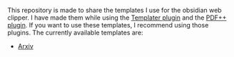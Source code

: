 This repository is made to share the templates I use for the obsidian web clipper.
I have made them while using the [Templater plugin](https://github.com/SilentVoid13/Templater) and the [PDF++ plugin](https://github.com/RyotaUshio/obsidian-pdf-plus). If you want to use these templates, I recommend using those plugins.
The currently available templates are:
- [Arxiv](arxiv.json)
